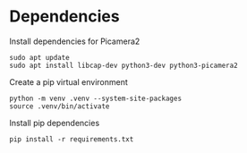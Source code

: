 # Dependencies

Install dependencies for Picamera2

```
sudo apt update
sudo apt install libcap-dev python3-dev python3-picamera2
```

Create a pip virtual environment

```
python -m venv .venv --system-site-packages
source .venv/bin/activate
```

Install pip dependencies

```
pip install -r requirements.txt
```

